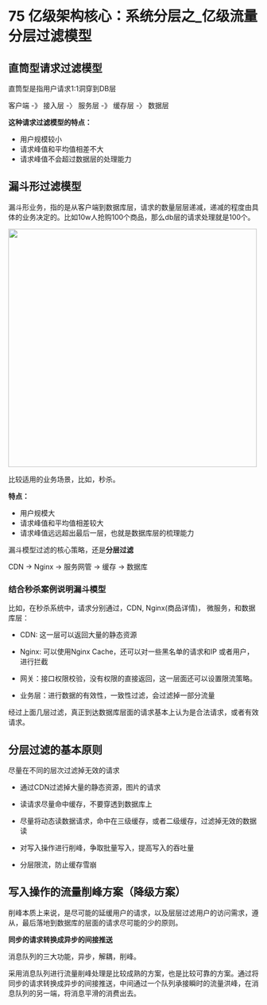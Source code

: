 # 75 亿级架构核心：系统分层之_亿级流量分层过滤模型



## 直筒型请求过滤模型


直筒型是指用户请求1:1洞穿到DB层

客户端 -》 接入层 -〉 服务层 -》 缓存层 -〉 数据层

**这种请求过滤模型的特点：**

- 用户规模较小
- 请求峰值和平均值相差不大
- 请求峰值不会超过数据层的处理能力




## 漏斗形过滤模型

漏斗形业务，指的是从客户端到数据库层，请求的数量层层递减，递减的程度由具体的业务决定的。比如10w人抢购100个商品，那么db层的请求处理就是100个。


<img src="https://oscimg.oschina.net/oscnet/up-dd1027cbf8fe131d7e99781b6318e05e499.png" width=500 height=480>


比较适用的业务场景，比如，秒杀。

**特点：**

- 用户规模大
- 请求峰值和平均值相差较大
- 请求峰值远远超出最后一层，也就是数据库层的梳理能力

漏斗模型过滤的核心策略，还是**分层过滤**

CDN -> Nginx -> 服务网管 -> 缓存 -> 数据库


### 结合秒杀案例说明漏斗模型

比如，在秒杀系统中，请求分别通过，CDN, Nginx(商品详情)， 微服务，和数据库层： 

- CDN: 这一层可以返回大量的静态资源

- Nginx: 可以使用Nginx Cache，还可以对一些黑名单的请求和IP 或者用户，进行拦截

- 网关：接口权限校验，没有权限的直接返回，这一层面还可以设置限流策略。

- 业务层：进行数据的有效性，一致性过滤，会过滤掉一部分流量


经过上面几层过滤，真正到达数据库层面的请求基本上认为是合法请求，或者有效请求。


## 分层过滤的基本原则

尽量在不同的层次过滤掉无效的请求

- 通过CDN过滤掉大量的静态资源，图片的请求

- 读请求尽量命中缓存，不要穿透到数据库上

- 尽量将动态读数据请求，命中在三级缓存，或者二级缓存，过滤掉无效的数据读

- 对写入操作进行削峰，争取批量写入，提高写入的吞吐量

- 分层限流，防止缓存雪崩


## 写入操作的流量削峰方案（降级方案）


削峰本质上来说，是尽可能的延缓用户的请求，以及层层过滤用户的访问需求，遵从，最后落地到数据库的层面的请求尽可能的少的原则。


**同步的请求转换成异步的间接推送**

消息队列的三大功能，异步，解耦，削峰。

采用消息队列进行流量削峰处理是比较成熟的方案，也是比较可靠的方案。通过将同步的请求转换成异步的间接推送，中间通过一个队列承接瞬时的流量洪峰，在消息队列的另一端，将消息平滑的消费出去。

